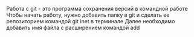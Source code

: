Работа с git - это программа сохранения версий в командной работе
Чтобы начать работу, нужно добавить папку в git и сделать ее репозиторием командой git inet в терминале
Далее необходимо добавить имя файла с расширением командой add
